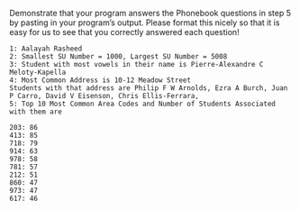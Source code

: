 Demonstrate that your program answers the Phonebook
   questions in step 5 by pasting in your program’s output. Please
   format this nicely so that it is easy for us to see that you
   correctly answered each question!
```
1: Aalayah Rasheed
2: Smallest SU Number = 1000, Largest SU Number = 5008
3: Student with most vowels in their name is Pierre-Alexandre C Meloty-Kapella
4: Most Common Address is 10-12 Meadow Street
Students with that address are Philip F W Arnolds, Ezra A Burch, Juan P Carro, David V Eisenson, Chris Ellis-Ferrara,
5: Top 10 Most Common Area Codes and Number of Students Associated with them are

203: 86
413: 85
718: 79
914: 63
978: 58
781: 57
212: 51
860: 47
973: 47
617: 46

```

